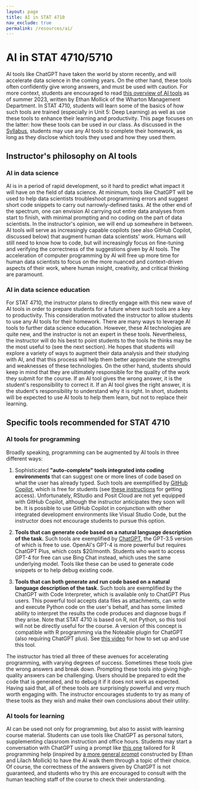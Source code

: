 ```yaml
---
layout: page
title: AI in STAT 4710
nav_exclude: true
permalink: /resources/ai/
---
```


# AI in STAT 4710/5710
  
AI tools like ChatGPT have taken the world by storm recently, and will accelerate data science in the coming years. On the other hand, these tools often confidently give wrong answers, and must be used with caution. For more context, students are encouraged to read [this overview of AI tools](https://www.oneusefulthing.org/p/how-to-use-ai-to-do-stuff-an-opinionated) as of summer 2023, written by Ethan Mollick of the Wharton Management Department. In STAT 4710, students will learn some of the basics of how such tools are trained (especially in Unit 5: Deep Learning) as well as use these tools to enhance their learning and productivity. This page focuses on the latter: how these tools can be used in our class. As discussed in the [Syllabus](https://apps.wharton.upenn.edu/syllabi/202330/STAT4710401/), students may use any AI tools to complete their homework, as long as they disclose which tools they used and how they used them.

## Instructor's philosophy on AI tools

### AI in data science

AI is in a period of rapid development, so it hard to predict what impact it will have on the field of data science. At minimum, tools like ChatGPT will be used to help data scientists troubleshoot programming errors and suggest short code snippets to carry out narrowly-defined tasks. At the other end of the spectrum, one can envision AI carrying out entire data analyses from start to finish, with minimal prompting and no coding on the part of data scientists. In the instructor's opinion, we will end up somewhere in between. AI tools will serve as increasingly capable copilots (see also GitHub Copilot, discussed below) that augment human data scientists' work. Humans will still need to know how to code, but will increasingly focus on fine-tuning and verifying the correctness of the suggestions given by AI tools. The acceleration of computer programming by AI will free up more time for human data scientists to focus on the more nuanced and context-driven aspects of their work, where human insight, creativity, and critical thinking are paramount.

### AI in data science education

For STAT 4710, the instructor plans to directly engage with this new wave of AI tools in order to prepare students for a future where such tools are a key to productivity. This consideration motivated the instructor to allow students to use any AI tools for their homework. There are many ways to leverage AI tools to further data science education. However, these AI technologies are quite new, and the instructor is not an expert in these tools. Nevertheless, the instructor will do his best to point students to the tools he thinks may be the most useful to (see the next section). He hopes that students will explore a variety of ways to augment their data analysis and their studying with AI, and that this process will help them better appreciate the strengths and weaknesses of these technologies. On the other hand, students should keep in mind that they are ultimately responsible for the quality of the work they submit for the course. If an AI tool gives the wrong answer, it is the student's responsibility to correct it. If an AI tool gives the right answer, it is the student's responsibility to understand why it is right. In short, students will be expected to use AI tools to help them learn, but not to replace their learning.

## Specific tools recommended for STAT 4710

### AI tools for programming

Broadly speaking, programming can be augmented by AI tools in three different ways: 

1. Sophisticated **"auto-complete" tools integrated into coding environments** that can suggest one or more lines of code based on what the user has already typed. Such tools are exemplified by [GitHub Copilot](https://github.com/features/copilot), which is free for students (see [these instructions](https://openaimaster.com/github-copilot-free-for-students/) for getting access). Unfortunately, RStudio and Posit Cloud are not yet equipped with GitHub Copilot, although the instructor anticipates they soon will be. It is possible to use GitHub Copilot in conjunction with other integrated development environments like Visual Studio Code, but the instructor does not encourage students to pursue this option. 

2. **Tools that can generate code based on a natural language description of the task.** Such tools are exemplified by [ChatGPT](https://chat.openai.com/), the GPT-3.5 version of which is free to use. OpenAI's GPT-4 is more powerful but requires ChatGPT Plus, which costs $20/month. Students who want to access GPT-4 for free can use Bing Chat instead, which uses the same underlying model. Tools like these can be used to generate code snippets or to help debug existing code.

3. **Tools that can both generate and run code based on a natural language description of the task.** Such tools are exemplified by the ChatGPT with Code Interpreter, which is available only to ChatGPT Plus users. This powerful tool accepts data files as attachments, can write and execute Python code on the user's behalf, and has some limited ability to interpret the results the code produces and diagnose bugs if they arise. Note that STAT 4710 is based on R, not Python, so this tool will not be directly useful for the course. A version of this concept is compatible with R programming via the Noteable plugin for ChatGPT (also requiring ChatGPT plus). See [this video](https://www.youtube.com/watch?v=A1ualvzgJoo&list=PLlflyXwy4bT619mPF5UYntje_AYJkTAs5&ab_channel=ChadSkelton) for how to set up and use this tool.

The instructor has tried all three of these avenues for accelerating programming, with varying degrees of success. Sometimes these tools give the wrong answers and break down. Prompting these tools into giving high-quality answers can be challenging. Users should be prepared to edit the code that is generated, and to debug it if it does not work as expected. Having said that, all of these tools are surprisingly powerful and very much worth engaging with. The instructor encourages students to try as many of these tools as they wish and make their own conclusions about their utility.

### AI tools for learning

AI can be used not only for programming, but also to assist with learning course material. Students can use tools like ChatGPT as personal tutors, supplementing classroom instruction and office hours. Students may start a conversation with ChatGPT using a prompt like [this one](https://chat.openai.com/share/53e67a72-7f81-4df7-8618-743bd16a0aef) tailored for R programming help (inspired by [a more general prompt](https://chat.openai.com/share/ec1018ec-1d86-4160-b587-354253c7d5cb) constructed by Ethan and Lilach Mollick) to have the AI walk them through a topic of their choice. Of course, the correctness of the answers given by ChatGPT is not guaranteed, and students who try this are encouraged to consult with the human teaching staff of the course to check their understanding.
